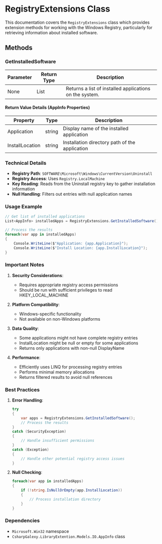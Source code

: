 # RegistryExtensions Class

This documentation covers the `RegistryExtensions` class which provides extension methods for working with the Windows Registry, particularly for retrieving information about installed software.

## Methods

### GetInstalledSoftware

| Parameter | Return Type | Description |
|-----------|-------------|-------------|
| None | List<AppInfo> | Returns a list of installed applications on the system. |

#### Return Value Details (AppInfo Properties)

| Property | Type | Description |
|----------|------|-------------|
| Application | string | Display name of the installed application |
| InstallLocation | string | Installation directory path of the application |

### Technical Details

- **Registry Path**: `SOFTWARE\Microsoft\Windows\CurrentVersion\Uninstall`
- **Registry Access**: Uses `Registry.LocalMachine`
- **Key Reading**: Reads from the Uninstall registry key to gather installation information
- **Null Handling**: Filters out entries with null application names

### Usage Example

```csharp
// Get list of installed applications
List<AppInfo> installedApps = RegistryExtensions.GetInstalledSoftware();

// Process the results
foreach(var app in installedApps)
{
    Console.WriteLine($"Application: {app.Application}");
    Console.WriteLine($"Install Location: {app.InstallLocation}");
}
```

### Important Notes

1. **Security Considerations**:
   - Requires appropriate registry access permissions
   - Should be run with sufficient privileges to read HKEY_LOCAL_MACHINE

2. **Platform Compatibility**:
   - Windows-specific functionality
   - Not available on non-Windows platforms

3. **Data Quality**:
   - Some applications might not have complete registry entries
   - InstallLocation might be null or empty for some applications
   - Returns only applications with non-null DisplayName

4. **Performance**:
   - Efficiently uses LINQ for processing registry entries
   - Performs minimal memory allocations
   - Returns filtered results to avoid null references

### Best Practices

1. **Error Handling**:
   ```csharp
   try
   {
       var apps = RegistryExtensions.GetInstalledSoftware();
       // Process the results
   }
   catch (SecurityException)
   {
       // Handle insufficient permissions
   }
   catch (Exception)
   {
       // Handle other potential registry access issues
   }
   ```

2. **Null Checking**:
   ```csharp
   foreach(var app in installedApps)
   {
       if (!string.IsNullOrEmpty(app.InstallLocation))
       {
           // Process installation directory
       }
   }
   ```

### Dependencies

- `Microsoft.Win32` namespace
- `CsharpGalexy.LibraryExtention.Models.IO.AppInfo` class
